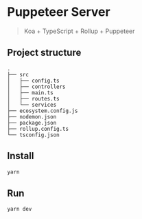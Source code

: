 # Puppeteer Server

> Koa + TypeScript + Rollup + Puppeteer

## Project structure


```
.
├── src
│   ├── config.ts
│   ├── controllers
│   ├── main.ts
│   ├── routes.ts
│   └── services
├── ecosystem.config.js
├── nodemon.json
├── package.json
├── rollup.config.ts
└── tsconfig.json
```

## Install

```bash
yarn
```

## Run


```bash
yarn dev
```
